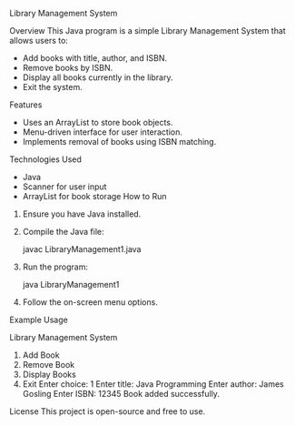  Library Management System

Overview
This Java program is a simple Library Management System that allows users to:
- Add books with title, author, and ISBN.
- Remove books by ISBN.
- Display all books currently in the library.
- Exit the system.

Features
- Uses an ArrayList to store book objects.
- Menu-driven interface for user interaction.
- Implements removal of books using ISBN matching.

Technologies Used
- Java
- Scanner for user input
- ArrayList for book storage
How to Run
1. Ensure you have Java installed.
2. Compile the Java file:
   
   javac LibraryManagement1.java

3. Run the program:

   java LibraryManagement1

4. Follow the on-screen menu options.

Example Usage

Library Management System
1. Add Book
2. Remove Book
3. Display Books
4. Exit
Enter choice: 1
Enter title: Java Programming
Enter author: James Gosling
Enter ISBN: 12345
Book added successfully.

License
This project is open-source and free to use.

